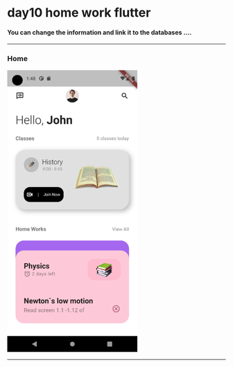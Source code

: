 

 <h1> day10 home work flutter</h1>  
 
 
 
 
<h4> You can change the information and link it to the databases ....</h4>



<hr>



<h3>Home</h3> 


<img src="https://github.com/abenkoula71/day10-home-work-flutter/blob/main/Screenshot_1680313691.png" width="300" /> 


<hr>
